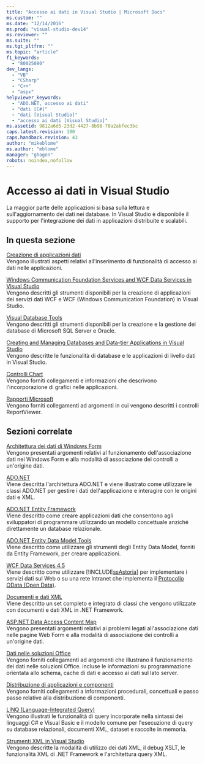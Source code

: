 ```yaml
---
title: "Accesso ai dati in Visual Studio | Microsoft Docs"
ms.custom: ""
ms.date: "12/14/2016"
ms.prod: "visual-studio-dev14"
ms.reviewer: ""
ms.suite: ""
ms.tgt_pltfrm: ""
ms.topic: "article"
f1_keywords: 
  - "80025080"
dev_langs: 
  - "VB"
  - "CSharp"
  - "C++"
  - "aspx"
helpviewer_keywords: 
  - "ADO.NET, accesso ai dati"
  - "dati [C#]"
  - "dati [Visual Studio]"
  - "accesso ai dati [Visual Studio]"
ms.assetid: 9812a6d5-23d2-4427-8b98-70a2abfec3bc
caps.latest.revision: 100
caps.handback.revision: 43
author: "mikeblome"
ms.author: "mblome"
manager: "ghogen"
robots: noindex,nofollow
---
```

# Accesso ai dati in Visual Studio
La maggior parte delle applicazioni si basa sulla lettura e sull'aggiornamento dei dati nei database.  In Visual Studio è disponibile il supporto per l'integrazione dei dati in applicazioni distribuite e scalabili.  
  
## In questa sezione  
 [Creazione di applicazioni dati](../data-tools/creating-data-applications.md)  
 Vengono illustrati aspetti relativi all'inserimento di funzionalità di accesso ai dati nelle applicazioni.  
  
 [Windows Communication Foundation Services and WCF Data Services in Visual Studio](../data-tools/windows-communication-foundation-services-and-wcf-data-services-in-visual-studio.md)  
 Vengono descritti gli strumenti disponibili per la creazione di applicazioni dei servizi dati WCF e WCF \(Windows Communication Foundation\) in Visual Studio.  
  
 [Visual Database Tools](http://msdn.microsoft.com/it-it/6b145922-2f00-47db-befc-bf351b4809a1)  
 Vengono descritti gli strumenti disponibili per la creazione e la gestione dei database di Microsoft SQL Server e Oracle.  
  
 [Creating and Managing Databases and Data\-tier Applications in Visual Studio](../data-tools/creating-and-managing-databases-and-data-tier-applications-in-visual-studio.md)  
 Vengono descritte le funzionalità di database e le applicazioni di livello dati in Visual Studio.  
  
 [Controlli Chart](../Topic/Chart%20Controls%20for%20Integrating%20Data.md)  
 Vengono forniti collegamenti e informazioni che descrivono l'incorporazione di grafici nelle applicazioni.  
  
 [Rapporti Microsoft](../Topic/Microsoft%20Reports.md)  
 Vengono forniti collegamenti ad argomenti in cui vengono descritti i controlli ReportViewer.  
  
## Sezioni correlate  
 [Architettura dei dati di Windows Form](../Topic/Windows%20Forms%20Data%20Binding.md)  
 Vengono presentati argomenti relativi al funzionamento dell'associazione dati nei Windows Form e alla modalità di associazione dei controlli a un'origine dati.  
  
 [ADO.NET](../Topic/ADO.NET.md)  
 Viene descritta l'architettura ADO.NET e viene illustrato come utilizzare le classi ADO.NET per gestire i dati dell'applicazione e interagire con le origini dati e XML.  
  
 [ADO.NET Entity Framework](../Topic/ADO.NET%20Entity%20Framework.md)  
 Viene descritto come creare applicazioni dati che consentono agli sviluppatori di programmare utilizzando un modello concettuale anziché direttamente un database relazionale.  
  
 [ADO.NET Entity Data Model  Tools](http://msdn.microsoft.com/it-it/91076853-0881-421b-837a-f582f36be527)  
 Viene descritto come utilizzare gli strumenti degli Entity Data Model, forniti da Entity Framework, per creare applicazioni.  
  
 [WCF Data Services 4.5](../Topic/WCF%20Data%20Services%204.5.md)  
 Viene descritto come utilizzare [!INCLUDE[ssAstoria](../data-tools/includes/ssastoria_md.md)] per implementare i servizi dati sul Web o su una rete Intranet che implementa il [Protocollo OData \(Open Data\)](http://go.microsoft.com/fwlink/?LinkID=182204).  
  
 [Documenti e dati XML](../Topic/XML%20Documents%20and%20Data.md)  
 Viene descritto un set completo e integrato di classi che vengono utilizzate con documenti e dati XML in .NET Framework.  
  
 [ASP.NET Data Access Content Map](http://msdn.microsoft.com/it-it/f9219396-a0fa-481f-894d-e3d9c67d64f2)  
 Vengono presentati argomenti relativi ai problemi legati all'associazione dati nelle pagine Web Form e alla modalità di associazione dei controlli a un'origine dati.  
  
 [Dati nelle soluzioni Office](/office-dev/office-dev/data-in-office-solutions)  
 Vengono forniti collegamenti ad argomenti che illustrano il funzionamento dei dati nelle soluzioni Office.  incluse le informazioni su programmazione orientata allo schema, cache di dati e accesso ai dati sul lato server.  
  
 [Distribuzione di applicazioni e componenti](../deployment/deploying-applications-services-and-components.md)  
 Vengono forniti collegamenti a informazioni procedurali, concettuali e passo passo relative alla distribuzione di componenti.  
  
 [LINQ \(Language\-Integrated Query\)](../Topic/LINQ%20\(Language-Integrated%20Query\).md)  
 Vengono illustrati le funzionalità di query incorporate nella sintassi dei linguaggi C\# e Visual Basic e il modello comune per l'esecuzione di query su database relazionali, documenti XML, dataset e raccolte in memoria.  
  
 [Strumenti XML in Visual Studio](../xml-tools/xml-tools-in-visual-studio.md)  
 Vengono descritte la modalità di utilizzo dei dati XML, il debug XSLT, le funzionalità XML di .NET Framework e l'architettura query XML.